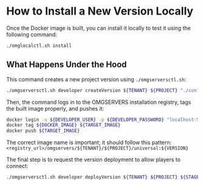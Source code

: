 # How to Install a New Version Locally

Once the Docker image is built, you can install it locally to test it using the following command:

```sh
./omglocalctl.sh install
```

## What Happens Under the Hood

This command creates a new project version using `./omgserversctl.sh`:

```sh
./omgserversctl.sh developer createVersion ${TENANT} ${PROJECT} "./config.json"
```

Then, the command logs in to the OMGSERVERS installation registry, tags the built image properly, and pushes it:

```sh
docker login -u ${DEVELOPER_USER} -p ${DEVELOPER_PASSWORD} "localhost:5000"
docker tag ${DOCKER_IMAGE} ${TARGET_IMAGE}
docker push ${TARGET_IMAGE}
```

The correct image name is important; it should follow this
pattern: `<registry_url>/omgservers/${TENANT}/${PROJECT}/universal:${VERSION}`

The final step is to request the version deployment to allow players to connect:

```sh
./omgserversctl.sh developer deployVersion ${TENANT} ${PROJECT} ${STAGE} ${VERSION}
```